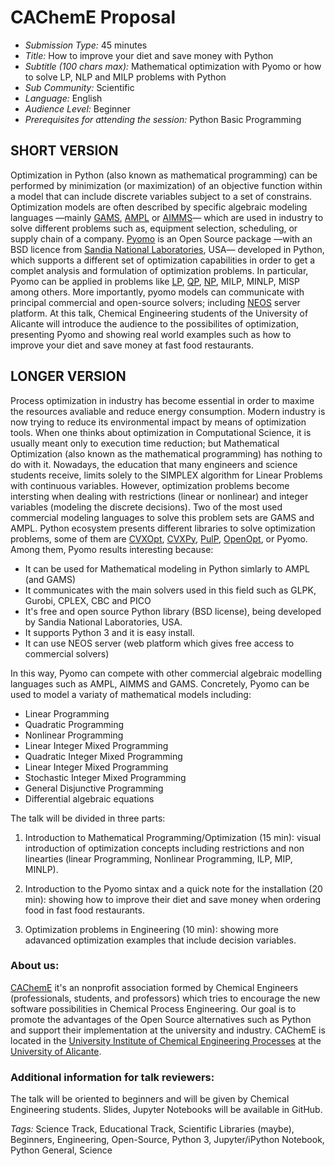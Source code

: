 # CAChemE Proposal

- *Submission Type:* 45 minutes
- *Title:* How to improve your diet and save money with Python
- *Subtitle (100 chars max):* Mathematical optimization with Pyomo or how to solve LP, NLP and MILP problems with Python
- *Sub Community:* Scientific 
- *Language:* English
- *Audience Level:* Beginner
- *Prerequisites for attending the session:* Python Basic Programming


## SHORT VERSION 
Optimization in Python (also known as mathematical programming) can be performed by minimization (or maximization) of an objective function within a model that can include discrete variables subject to a set of constrains. Optimization models are often described by specific algebraic modeling languages —mainly  [GAMS](http://www.gams.com/), [AMPL](http://ampl.com/) or [AIMMS](http://www.aimms.com/)— which are used in industry to solve different problems such as, equipment selection, scheduling, or supply chain of a company. [Pyomo](http://www.pyomo.org/) is an Open Source package —with an BSD licence from [Sandia National Laboratories](http://www.sandia.gov/), USA— developed in Python, which supports a different set of optimization capabilities in order to get a complet analysis and formulation of optimization problems. In particular, Pyomo can be applied in problems like [LP](https://en.wikipedia.org/wiki/Linear_programming), [QP](https://en.wikipedia.org/wiki/Quadratic_programming), [NP](https://en.wikipedia.org/wiki/Nonlinear_programming), MILP, MINLP, MISP among others. More importantly, pyomo models can communicate with principal commercial and open-source solvers; including [NEOS](http://www.neos-server.org/neos/) server platform. 
At this talk, Chemical Engineering students of the University of Alicante will introduce the audience to the possibilites of optimization, presenting Pyomo and showing real world examples such as how to improve your diet and save money at fast food restaurants.

## LONGER VERSION

Process optimization in industry has become essential in order to maxime the resources avaliable and reduce energy consumption. Modern industry is now trying to reduce its environmental impact by means of optimization tools. 
When one thinks about optimization in Computational Science, it is usually meant only to execution time reduction; but Mathematical Optimization (also known as the mathematical programming) has nothing to do with it. Nowadays, the education that many engineers and science students receive, limits solely to the SIMPLEX algorithm for Linear Problems with continuous variables. However, optimization problems become intersting when dealing with restrictions (linear or nonlinear) and integer variables (modeling the discrete decisions). Two of the most used commercial modeling languages to solve this problem sets are GAMS and AMPL. Python ecosystem presents different libraries to solve optimization problems, some of them are [CVXOpt](http://cvxopt.org/), [CVXPy](http://www.cvxpy.org/en/latest/), [PulP](https://pythonhosted.org/PuLP/), [OpenOpt](http://openopt.org/Welcome), or Pyomo. 
Among them, Pyomo results interesting because:
- It can be used for Mathematical modeling in Python simlarly to AMPL (and GAMS)
- It communicates with the main solvers used in this field such as GLPK, Gurobi, CPLEX, CBC and PICO
- It's free and open source Python library (BSD license), being developed by Sandia National Laboratories, USA.
- It supports Python 3 and it is easy install.
- It can use NEOS server (web platform which gives free access to commercial solvers)

In this way, Pyomo can compete with other commercial algebraic modelling languages such as AMPL, AIMMS and GAMS. Concretely, Pyomo can be used to model a variaty of mathematical models including: 

- Linear Programming
- Quadratic Programming
- Nonlinear Programming
- Linear Integer Mixed Programming
- Quadratic Integer Mixed Programming
- Linear Integer Mixed Programming
- Stochastic Integer Mixed Programming
- General Disjunctive Programming
- Differential algebraic equations 

The talk will be divided in three parts:

1. Introduction to Mathematical Programming/Optimization (15 min): visual introduction of optimization concepts including restrictions and non linearties (linear Programming, Nonlinear Programming, ILP, MIP, MINLP). 

2. Introduction to the Pyomo sintax and a quick note for the installation (20 min): showing how to improve their diet and save money when ordering food in fast food restaurants.
	
3. Optimization problems in Engineering (10 min): showing more adavanced optimization examples that include decision variables.

### About us:

[CAChemE](http://cacheme.org/) it's an nonprofit association formed by Chemical Engineers (professionals, students, and professors) which tries to encourage the new software possibilities in Chemical Process Engineering. Our goal is to promote the advantages of the Open Source alternatives such as Python and support their implementation at the university and industry. CAChemE is located in the [University Institute of Chemical Engineering Processes](http://iipq.ua.es/) at the [University of Alicante](http://www.ua.es/).

### Additional information for talk reviewers:

The talk will be oriented to beginners and will be given by Chemical Engineering students. Slides, Jupyter Notebooks will be available in GitHub.

*Tags:* Science Track, Educational Track, Scientific Libraries (maybe), Beginners, Engineering, Open-Source, Python 3, Jupyter/iPython Notebook, Python General, Science
